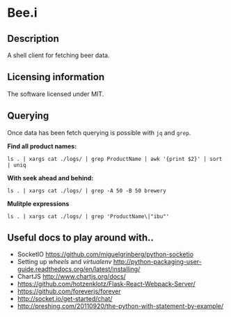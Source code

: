 # Bee.i

## Description
A shell client for fetching beer data.

## Licensing information
The software licensed under MIT.

## Querying

Once data has been fetch querying is possible with `jq` and `grep`.

**Find all product names:**

    ls . | xargs cat ./logs/ | grep ProductName | awk '{print $2}' | sort | uniq

**With seek ahead and behind:**

    ls . | xargs cat ./logs/ | grep -A 50 -B 50 brewery
    
**Mulitple expressions**

    ls . | xargs cat ./logs/ | grep 'ProductName\|"ibu"'

## Useful docs to play around with..
+ SocketIO https://github.com/miguelgrinberg/python-socketio
+ Setting up *wheels* and *virtualenv* http://python-packaging-user-guide.readthedocs.org/en/latest/installing/
+ ChartJS http://www.chartjs.org/docs/
+ https://github.com/hotzenklotz/Flask-React-Webpack-Server/
+ https://github.com/foreverjs/forever
+ http://socket.io/get-started/chat/
+ http://preshing.com/20110920/the-python-with-statement-by-example/
